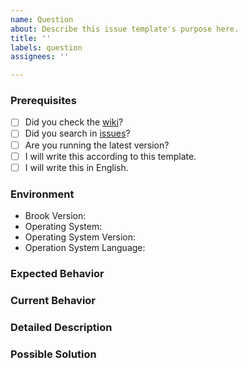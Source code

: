 ```yaml
---
name: Question
about: Describe this issue template's purpose here.
title: ''
labels: question
assignees: ''

---
```


### Prerequisites

* [ ] Did you check the [wiki](https://github.com/txthinking/brook/wiki)?
* [ ] Did you search in [issues](https://github.com/txthinking/brook/issues)?
* [ ] Are you running the latest version?
* [ ] I will write this according to this template.
* [ ] I will write this in English.

### Environment

* Brook Version:
* Operating System:
* Operating System Version:
* Operation System Language:

### Expected Behavior

### Current Behavior

### Detailed Description

### Possible Solution
